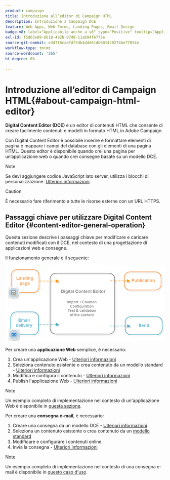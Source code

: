 ```yaml
---
product: campaign
title: Introduzione all’editor di Campaign HTML
description: Introduzione a Campaign DCE
feature: Web Apps, Web Forms, Landing Pages, Email Design
badge-v8: label="Applicabile anche a v8" type="Positive" tooltip="Applicabile anche a Campaign v8"
exl-id: f5d65e89-6b18-482b-97d8-11ab94f6775e
source-git-commit: e34718caefdf5db4ddd61db601420274be77054e
workflow-type: tm+mt
source-wordcount: '265'
ht-degree: 0%

---
```


# Introduzione all’editor di Campaign HTML{#about-campaign-html-editor}



**Digital Content Editor (DCE)** è un editor di contenuti HTML che consente di creare facilmente contenuti e modelli in formato HTML in Adobe Campaign.

Con Digital Content Editor è possibile inserire e formattare elementi di pagina e mappare i campi del database con gli elementi di una pagina HTML. Questo editor è disponibile quando crei una pagina per un’applicazione web o quando crei consegne basate su un modello DCE.

>[!NOTE]
>
>Se devi aggiungere codice JavaScript lato server, utilizza i blocchi di personalizzazione. [Ulteriori informazioni](../../delivery/using/personalization-blocks.md).

>[!CAUTION]
>
>È necessario fare riferimento a tutte le risorse esterne con un URL HTTPS.

## Passaggi chiave per utilizzare Digital Content Editor {#content-editor-general-operation}

Questa sezione descrive i passaggi chiave per modificare e caricare contenuti modificati con il DCE, nel contesto di una progettazione di applicazioni web e consegne.

Il funzionamento generale è il seguente:

![](assets/dce_schema.png)

Per creare una **applicazione Web** semplice, è necessario:

1. Crea un&#39;applicazione Web - [Ulteriori informazioni](creating-a-landing-page.md)
1. Seleziona contenuto esistente o crea contenuto da un modello standard - [Ulteriori informazioni](template-management.md)
1. Modifica e configura il contenuto - [Ulteriori informazioni](editing-content.md)
1. Publish l&#39;applicazione Web - [Ulteriori informazioni](creating-a-landing-page.md#step-3---publishing-content)

>[!NOTE]
>
>Un esempio completo di implementazione nel contesto di un&#39;applicazione Web è disponibile in [questa sezione](creating-a-landing-page.md).

Per creare una **consegna e-mail**, è necessario:

1. Creare una consegna da un modello DCE - [Ulteriori informazioni](use-case-creating-an-email-delivery.md)
1. Seleziona un contenuto esistente o crea contenuto da un [modello standard](template-management.md)
1. Modificare e configurare i contenuti online
1. Invia la consegna - [Ulteriori informazioni](../../delivery/using/steps-about-delivery-creation-steps.md)

>[!NOTE]
>
>Un esempio completo di implementazione nel contesto di una consegna e-mail è disponibile in [questo caso d&#39;uso](use-case-creating-an-email-delivery.md).
